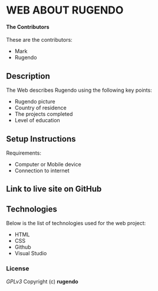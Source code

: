 # WEB ABOUT RUGENDO
#### The Contributors
These are the contributors:
* Mark
* Rugendo
## Description
The Web describes Rugendo using the following key points: 
* Rugendo picture
* Country of residence
* The projects completed
* Level of education
## Setup Instructions
Requirements:
* Computer or Mobile device
* Connection to internet
## Link to live site on GitHub

## Technologies
Below is the list of technologies used for the web project:
* HTML
* CSS
* Github
* Visual Studio
### License
*GPLv3*
Copyright (c) **rugendo**

